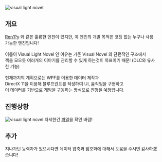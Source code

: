 ![visual light novel](https://user-images.githubusercontent.com/7136206/47940787-30cd0680-df2f-11e8-9032-51a572979cb9.png)

개요
------
<a href="www.renpy.org">Ren'Py</a> 와 같은 훌륭한 엔진이 있지만, 이 엔진의 개발 목적은 코딩 없는 누구나 사용 가능한 엔진입니다!<br><br>
이름이 Visual Light Novel 인 이유는 기존 Visual Novel 의 단편적인 구조에서<br>
책을 모으듯 여러개의 이야기를 관리할 수 있게 하는것이 목표이기 때문! (DLC와 유사한 기능)<br><br>
현재까지의 계획으로는 WPF를 이용한 데이터 제작과<br>
DirectX 11을 이용해 블루프린트를 작성하여 UI, 움직임을 구현하고<br>
이 데이터를 기반으로 게임을 구동하는 방식으로 진행될 예정입니다.

진행상황
-----
![visual light novel](https://user-images.githubusercontent.com/7136206/47941847-26ad0700-df33-11e8-827f-087a2bb57488.png)
자세한건 <a href="https://github.com/LoliWithMe/Visual-Light-Novel/blob/master/Visual%20Light%20Novel.pptx">파일</a>을 확인 바람!

추가
-----
지나가던 능력자가 있으시다면 데이터 압축과 암호화에 대해서 도움을 주시면 감사하겠습니다!
